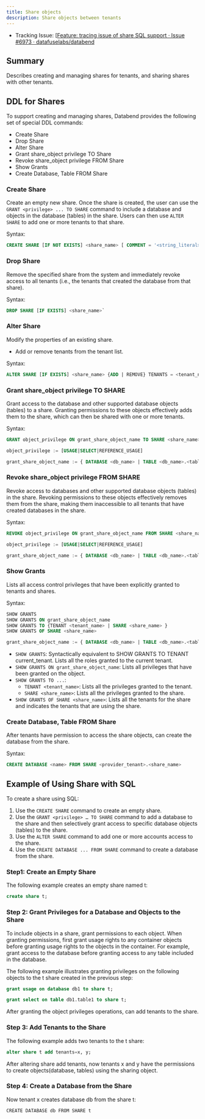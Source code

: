 ```yaml
---
title: Share objects
description: Share objects between tenants
---
```


- Tracking Issue: [[Feature: tracing issue of share SQL support · Issue #6973 · datafuselabs/databend](https://github.com/datafuselabs/databend/issues/6973)



## Summary

Describes creating and managing shares for tenants, and sharing shares with other tenants.

## DDL for Shares

To support creating and managing shares, Databend provides the following set of special DDL commands:

* Create Share
* Drop Share
* Alter Share
* Grant share_object privilege TO Share
* Revoke share_object privilege FROM Share
* Show Grants
* Create Database, Table FROM Share



### Create Share

Create an empty new share. Once the share is created, the user can use the `GRANT <privilege> ... TO SHARE` command to include a database and objects in the database (tables) in the share. Users can then use `ALTER SHARE` to add one or more tenants to that share.



Syntax:

```SQL
CREATE SHARE [IF NOT EXISTS] <share_name> [ COMMENT = '<string_literal>' ]
```



### Drop Share

Remove the specified share from the system and immediately revoke access to all tenants (i.e., the tenants that created the database from that share).



Syntax:

```SQL
DROP SHARE [IF EXISTS] <share_name>`
```



### Alter Share

Modify the properties of an existing share.

* Add or remove tenants from the tenant list.



Syntax:

```SQL
ALTER SHARE [IF EXISTS] <share_name> {ADD | REMOVE} TENANTS = <tenant_name> [, <tenant_name>, ...]
```



### Grant share_object privilege TO SHARE

Grant access to the database and other supported database objects (tables) to a share. Granting permissions to these objects effectively adds them to the share, which can then be shared with one or more tenants.



Syntax:

```SQL
GRANT object_privilege ON grant_share_object_name TO SHARE <share_name>

object_privilege := [USAGE|SELECT|REFERENCE_USAGE]

grant_share_object_name := { DATABASE <db_name> | TABLE <db_name>.<table_name> }
```



### Revoke share_object privilege FROM SHARE

Revoke access to databases and other supported database objects (tables) in the share. Revoking permissions to these objects effectively removes them from the share, making them inaccessible to all tenants that have created databases in the share.



Syntax:

```SQL
REVOKE object_privilege ON grant_share_object_name FROM SHARE <share_name>

object_privilege := [USAGE|SELECT|REFERENCE_USAGE]

grant_share_object_name := { DATABASE <db_name> | TABLE <db_name>.<table_name> }
```



### Show Grants

Lists all access control privileges that have been explicitly granted to tenants and shares.

Syntax:

```SQL
SHOW GRANTS
SHOW GRANTS ON grant_share_object_name
SHOW GRANTS TO {TENANT <tenant_name> | SHARE <share_name> }
SHOW GRANTS OF SHARE <share_name>

grant_share_object_name := { DATABASE <db_name> | TABLE <db_name>.<table_name> }
```

* `SHOW GRANTS`: Syntactically equivalent to SHOW GRANTS TO TENANT current_tenant. Lists all the roles granted to the current tenant.
* `SHOW GRANTS ON grant_share_object_name`: Lists all privileges that have been granted on the object.
* `SHOW GRANTS TO ...`:
  * `TENANT <tenant_name>`: Lists all the privileges granted to the tenant.
  *  `SHARE <share_name>`: Lists all the privileges granted to the share.
* `SHOW GRANTS OF SHARE <share_name>`: Lists all the tenants for the share and indicates the tenants that are using the share.



### Create Database, Table FROM Share

After tenants have permission to access the share objects, can create the database from the share.



Syntax:

```SQL
CREATE DATABASE <name> FROM SHARE <provider_tenant>.<share_name>
```



## Example of Using Share with SQL

To create a share using SQL:

1. Use the `CREATE SHARE` command to create an empty share.
2. Use the `GRANT <privilege> … TO SHARE` command to add a database to the share and then selectively grant access to specific database objects (tables) to the share.
3. Use the `ALTER SHARE` command to add one or more accounts access to the share.
4. Use the `CREATE DATABASE ... FROM SHARE` command to create a database from the share.



### Step1: Create an Empty Share

The following example creates an empty share named t:

```SQL
create share t;
```



### Step 2: Grant Privileges for a Database and Objects to the Share

To include objects in a share, grant permissions to each object. When granting permissions, first grant usage rights to any container objects before granting usage rights to the objects in the container. For example, grant access to the database before granting access to any table included in the database.



The following example illustrates granting privileges on the following objects to the t share created in the previous step:

```SQL
grant usage on database db1 to share t;

grant select on table db1.table1 to share t;
```

After granting the object privileges operations, can add tenants to the share.



### Step 3: Add Tenants to the Share

The following example adds two tenants to the t share:

```SQL
alter share t add tenants=x, y;
```

After altering share add tenants, now tenants x and y have the permissions to create objects(database, tables) using the sharing object.



### Step 4: Create a Database from the Share

Now tenant x creates database db from the share t:

```
CREATE DATABASE db FROM SHARE t
```







